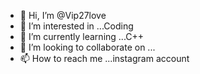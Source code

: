- 👋 Hi, I’m @Vip27love
- 👀 I’m interested in ...Coding
- 🌱 I’m currently learning ...C++
- 💞️ I’m looking to collaborate on ...
- 📫 How to reach me ...instagram account 

<!---
Vip27love/Vip27love is a ✨ special ✨ repository because its `README.md` (this file) appears on your GitHub profile.
You can click the Preview link to take a look at your changes.
--->
